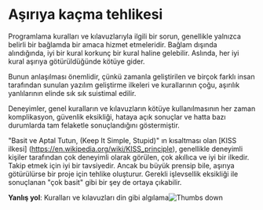 # Aşırıya kaçma tehlikesi #

Programlama kuralları ve kılavuzlarıyla ilgili bir sorun, genellikle yalnızca belirli bir bağlamda bir amaca hizmet etmeleridir. Bağlam dışında alındığında, iyi bir kural korkunç bir kural haline gelebilir. Aslında, her iyi kural aşırıya götürüldüğünde kötüye gider.

Bunun anlaşılması önemlidir, çünkü zamanla geliştirilen ve birçok farklı insan tarafından sunulan yazılım geliştirme ilkeleri ve kurallarının çoğu, aşırılık yanlılarının elinde sık sık suistimal edilir.

Deneyimler, genel kuralların ve kılavuzların kötüye kullanılmasının her zaman komplikasyon, güvenlik eksikliği, hataya açık sonuçlar ve hatta bazı durumlarda tam felaketle sonuçlandığını göstermiştir.

"Basit ve Aptal Tutun, (Keep It Simple, Stupid)" ın kısaltması olan [KISS ilkesi] (https://en.wikipedia.org/wiki/KISS_principle), genellikle deneyimli kişiler tarafından çok deneyimli olarak görülen, çok akıllıca ve iyi bir ilkedir. Takip etmek için iyi bir tavsiyedir. Ancak bu büyük prensip bile, aşırıya götürülürse bir proje için tehlike oluşturur. Gerekli işlevsellik eksikliği ile sonuçlanan "çok basit" gibi bir şey de ortaya çıkabilir.

**Yanlış yol**: Kuralları ve kılavuzları din gibi algılama![Thumbs down](/img/thumbs-down.png)
